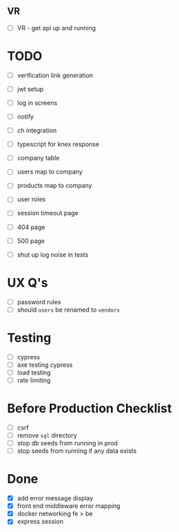## VR

- [ ] VR - get api up and running

# TODO

- [ ] verification link generation
- [ ] jwt setup
- [ ] log in screens

- [ ] notify
- [ ] ch integration

- [ ] typescript for knex response

- [ ] company table
- [ ] users map to company
- [ ] products map to company
- [ ] user roles

- [ ] session timeout page
- [ ] 404 page
- [ ] 500 page

- [ ] shut up log noise in tests

# UX Q's

- [ ] password rules
- [ ] should `users` be renamed to `vendors`

# Testing

- [ ] cypress
- [ ] axe testing cypress
- [ ] load testing
- [ ] rate limiting

# Before Production Checklist

- [ ] csrf
- [ ] remove `sql` directory
- [ ] stop db seeds from running in prod
- [ ] stop seeds from running if any data exists

# Done

- [x] add error message display
- [x] front end middleware error mapping
- [x] docker networking fe > be
- [x] express session